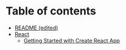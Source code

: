 # Table of contents

* [README (edited)](README.md)
* [React](React/README.md)
  * [Getting Started with Create React App](React/reactproject/README.md)
